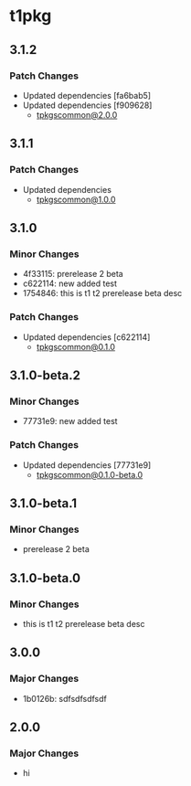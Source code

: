 # t1pkg

## 3.1.2

### Patch Changes

- Updated dependencies [fa6bab5]
- Updated dependencies [f909628]
  - tpkgscommon@2.0.0

## 3.1.1

### Patch Changes

- Updated dependencies
  - tpkgscommon@1.0.0

## 3.1.0

### Minor Changes

- 4f33115: prerelease 2 beta
- c622114: new added test
- 1754846: this is t1 t2 prerelease beta desc

### Patch Changes

- Updated dependencies [c622114]
  - tpkgscommon@0.1.0

## 3.1.0-beta.2

### Minor Changes

- 77731e9: new added test

### Patch Changes

- Updated dependencies [77731e9]
  - tpkgscommon@0.1.0-beta.0

## 3.1.0-beta.1

### Minor Changes

- prerelease 2 beta

## 3.1.0-beta.0

### Minor Changes

- this is t1 t2 prerelease beta desc

## 3.0.0

### Major Changes

- 1b0126b: sdfsdfsdfsdf

## 2.0.0

### Major Changes

- hi
